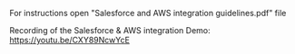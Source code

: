 For instructions open "Salesforce and AWS integration guidelines.pdf" file

Recording of the Salesforce & AWS integration Demo: https://youtu.be/CXY89NcwYcE
